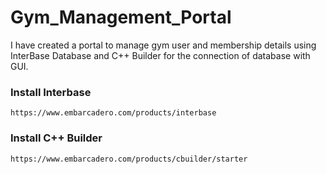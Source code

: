 # Gym_Management_Portal
I have created a portal to manage gym user and membership details using InterBase Database and C++ Builder for the connection of database with GUI.

### Install Interbase 
```
https://www.embarcadero.com/products/interbase
```

### Install C++ Builder
```
https://www.embarcadero.com/products/cbuilder/starter
```
